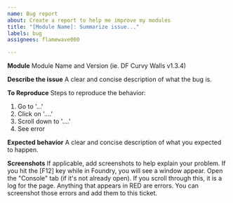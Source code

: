 ```yaml
---
name: Bug report
about: Create a report to help me improve my modules
title: "[Module Name]: Summarize issue..."
labels: bug
assignees: flamewave000

---
```


**Module**
Module Name and Version (ie. DF Curvy Walls v1.3.4)

**Describe the issue**
A clear and concise description of what the bug is.

**To Reproduce**
Steps to reproduce the behavior:
1. Go to '...'
2. Click on '....'
3. Scroll down to '....'
4. See error

**Expected behavior**
A clear and concise description of what you expected to happen.

**Screenshots**
If applicable, add screenshots to help explain your problem. If you hit the [F12] key while in Foundry, you will see a window appear. Open the "Console" tab (if it's not already open). If you scroll through this, it is a log for the page. Anything that appears in RED are errors. You can screenshot those errors and add them to this ticket.
